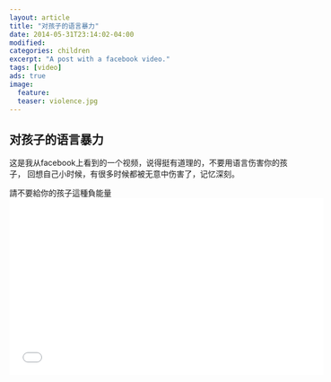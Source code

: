 ```yaml
---
layout: article
title: "对孩子的语言暴力"
date: 2014-05-31T23:14:02-04:00
modified:
categories: children
excerpt: "A post with a facebook video."
tags: [video]
ads: true
image:
  feature:
  teaser: violence.jpg
---
```


## 对孩子的语言暴力
<p>这是我从facebook上看到的一个视频，说得挺有道理的，不要用语言伤害你的孩子，
    回想自己小时候，有很多时候都被无意中伤害了，记忆深刻。
</p>
<span>
    請不要給你的孩子這種負能量
</span>
<iframe class ="video" width="560" height="315" src="/videos/violence%20on%20child.mp4" frameborder="0" border="0" marginwidth="0" marginheight="0" scrolling="no" allowtransparency="yes"> </iframe>
